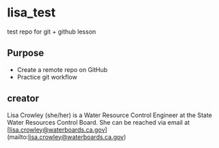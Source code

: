 # lisa_test
test repo for git + github lesson

## Purpose

- Create a remote repo on GitHub
- Practice git workflow 

## creator 

Lisa Crowley (she/her) is a Water Resource Control Engineer at the State Water Resources Control Board. She can be reached via email at [lisa.crowley@waterboards.ca.gov] (mailto:lisa.crowley@waterboards.ca.gov)